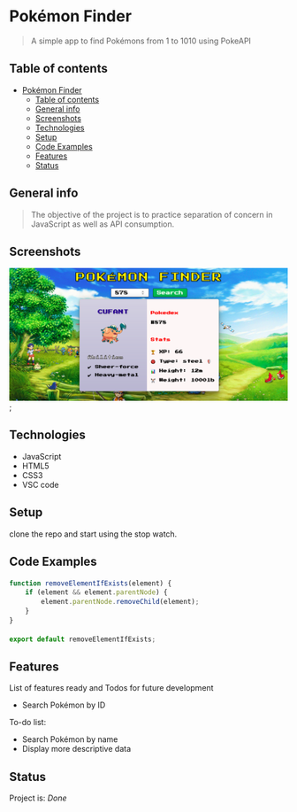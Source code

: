 # Pokémon Finder

> A simple app to find Pokémons from 1 to 1010 using PokeAPI

## Table of contents

- [Pokémon Finder](#pokémon-finder)
  - [Table of contents](#table-of-contents)
  - [General info](#general-info)
  - [Screenshots](#screenshots)
  - [Technologies](#technologies)
  - [Setup](#setup)
  - [Code Examples](#code-examples)
  - [Features](#features)
  - [Status](#status)

## General info

> The objective of the project is to practice separation of concern in
> JavaScript as well as API consumption.

## Screenshots

![Example screenshot](./planning/screenshot.png);

## Technologies

- JavaScript
- HTML5
- CSS3
- VSC code

## Setup

clone the repo and start using the stop watch.

## Code Examples

```js
function removeElementIfExists(element) {
    if (element && element.parentNode) {
        element.parentNode.removeChild(element);
    }
}

export default removeElementIfExists;
```

## Features

List of features ready and Todos for future development

- Search Pokémon by ID

To-do list:

- Search Pokémon by name
- Display more descriptive data

## Status

Project is: _Done_
